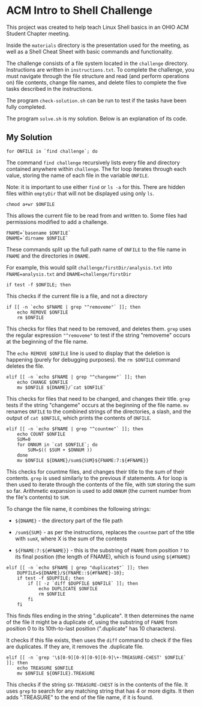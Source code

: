 # ACM Intro to Shell Challenge

This project was created to help teach Linux Shell basics in an OHIO ACM Student Chapter meeting. 

Inside the `materials` directory is the presentation used for the meeting, as well as a Shell Cheat Sheet with basic commands and functionality. 

The challenge consists of a file system located in the `challenge` directory. Instructions are written in `instructions.txt`. To complete the challenge, you must navigate through the file structure and read (and perform operations on) file contents, change file names, and delete files to complete the five tasks described in the instructions.

The program `check-solution.sh` can be run to test if the tasks have been fully completed.

The program `solve.sh` is my solution. Below is an explanation of its code.

## My Solution 

```
for ONFILE in `find challenge`; do 
```
The command `find challenge` recursively lists every file and directory contained anywhere within `challenge`. The for loop iterates through each value, storing the name of each file in the variable `ONFILE`.

Note: it is important to use either `find` or `ls -a` for this. There are hidden files within `emptyDir` that will not be displayed using only `ls`.

```
chmod a+wr $ONFILE
```
This allows the current file to be read from and written to. Some files had permissions modified to add a challenge.

```
FNAME=`basename $ONFILE`
DNAME=`dirname $ONFILE`
```
These commands split up the full path name of `ONFILE` to the file name in `FNAME` and the directories in `DNAME`.

For example, this would split `challenge/firstDir/analysis.txt` into `FNAME=analysis.txt` and `DNAME=challenge/firstDir`

```
if test -f $ONFILE; then 
```
This checks if the current file is a file, and not a directory

```
if [[ -n `echo $FNAME | grep "^removeme"` ]]; then 
    echo REMOVE $ONFILE 
    rm $ONFILE 
```
This checks for files that need to be removed, and deletes them. `grep` uses the regular expression `"^removeme"` to test if the string "removeme" occurs at the beginning of the file name. 

The `echo REMOVE $ONFILE` line is used to display that the deletion is happening (purely for debugging purposes). the `rm $ONFILE` command deletes the file.

```
elif [[ -n `echo $FNAME | grep "^changeme"` ]]; then 
    echo CHANGE $ONFILE 
    mv $ONFILE ${DNAME}/`cat $ONFILE`
```
This checks for files that need to be changed, and changes their title. `grep` tests if the string "changeme" occurs at the beginning of the file name. `mv` renames `ONFILE` to the combined strings of the directories, a slash, and the output of `cat $ONFILE`, which prints the contents of `ONFILE`.

```
elif [[ -n `echo $FNAME | grep "^countme"` ]]; then 
    echo COUNT $ONFILE 
    SUM=0
    for ONNUM in `cat $ONFILE`; do 
        SUM=$(( $SUM + $ONNUM ))
    done 
    mv $ONFILE ${DNAME}/sum${SUM}${FNAME:7:${#FNAME}}
```
This checks for countme files, and changes their title to the sum of their contents. `grep` is used similarly to the previous if statements. A for loop is then used to iterate through the contents of the file, with `SUM` storing the sum so far. Arithmetic expansion is used to add `ONNUM` (the current number from the file's contents) to `SUM`. 

To change the file name, it combines the following strings:

- `${DNAME}` - the directory part of the file path

- `/sum${SUM}` - as per the instructions, replaces the `countme` part of the title with `sumX`, where X is the sum of the contents 

- `${FNAME:7:${#FNAME}}` - this is the substring of `FNAME` from position `7` to its final position (the length of FNAME), which is found using `${#FNAME}`


```
elif [[ -n `echo $FNAME | grep "duplicate$"` ]]; then 
    DUPFILE=${DNAME}/${FNAME::${#FNAME}-10};
    if test -f $DUPFILE; then 
        if [[ -z `diff $DUPFILE $ONFILE` ]]; then 
            echo DUPLICATE $ONFILE 
            rm $ONFILE 
        fi 
    fi 
```
This finds files ending in the string ".duplicate". It then determines the name of the file it might be a duplicate of, using the substring of `FNAME` from position 0 to its 10th-to-last position (".duplicate" has 10 characters).

It checks if this file exists, then uses the `diff` command to check if the files are duplicates. If they are, it removes the .duplicate file.

```
elif [[ -n `grep '\$[0-9][0-9][0-9][0-9]\+-TREASURE-CHEST' $ONFILE` ]]; then 
    echo TREASURE $ONFILE
    mv $ONFILE ${ONFILE}.TREASURE
```
This checks if the string `$X-TREASURE-CHEST` is in the contents of the file. It uses `grep` to search for any matching string that has 4 or more digits. It then adds ".TREASURE" to the end of the file name, if it is found.
